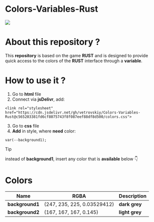 # Colors-Variables-Rust
![](https://avatars.mds.yandex.net/i?id=ab34dc5f99cd7010d0b04ad65e86df0c_l-5875471-images-thumbs&n=13)
# About this repository ?
This **repository** is based on the game **RUST** and is designed to provide quick access to the colors of the **RUST** interface through a **variable**.
# How to use it ?
1. Go to **html** file
2. Connect via **jsDelivr**, add:
```
<link rel="stylesheet" href="https://cdn.jsdelivr.net/gh/vetrovskiy/Colors-Variables-Rust@c565203381fd6cf8075743f8f087eef88df8d500/colors.css">
```
3. Go to **css** file
4. **Add** in style, where **need** color:
```
var(--background1);
```
> [!TIP]
> instead of **background1**, insert any color that is **available** below :point_down:

# Colors
| Name  | RGBA  | Description
| ------------- | ------------- | ------------- |
| **background1** |  (247, 235, 225, 0.03529412) | **dark grey** |
| **background2**  | (167, 167, 167, 0.145)  | **light grey** |
